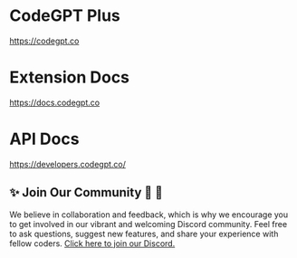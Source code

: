 # CodeGPT Plus 
https://codegpt.co

# Extension Docs
https://docs.codegpt.co

# API Docs
https://developers.codegpt.co/

## ✨ Join Our Community 🤜 🤛
We believe in collaboration and feedback, which is why we encourage you to get involved in our vibrant and welcoming Discord community. Feel free to ask questions, suggest new features, and share your experience with fellow coders.
[Click here to join our Discord.](https://discord.gg/vgTGsVr69s)
